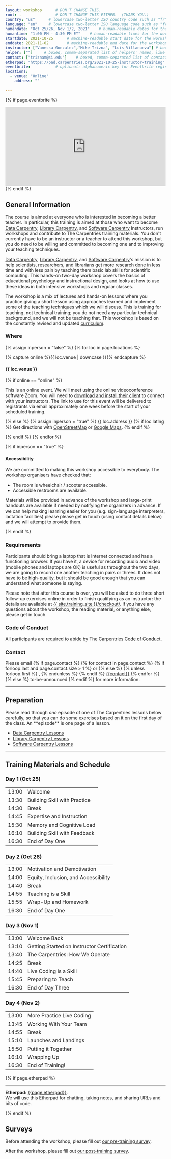 ```yaml
---
layout: workshop      # DON'T CHANGE THIS.
root: .               # DON'T CHANGE THIS EITHER.  (THANK YOU.)
country: "us"      # lowercase two-letter ISO country code such as "fr" (see https://en.wikipedia.org/wiki/ISO_3166-1)
language: "en"     # lowercase two-letter ISO language code such as "fr" (see https://en.wikipedia.org/wiki/ISO_639-1)
humandate: "Oct 25/26, Nov 1/2, 2021"    # human-readable dates for the workshop (e.g., "Feb 17-18, 2020")
humantime: "1:00 PM - 4:30 PM ET"    # human-readable times for the workshop (e.g., "9:00 am - 4:30 pm")
startdate: 2021-10-25      # machine-readable start date for the workshop in YYYY-MM-DD format like 2015-01-01
enddate: 2021-11-02        # machine-readable end date for the workshop in YYYY-MM-DD format like 2015-01-02
instructor: ["Vanessa Gonzalez","Mike Trizna", "Luis Villanueva"] # boxed, comma-separated list of instructors' names as strings, like ["Kay McNulty", "Betty Jennings", "Betty Snyder"]
helper: [""]     # boxed, comma-separated list of helpers' names, like ["Marlyn Wescoff", "Fran Bilas", "Ruth Lichterman"]
contact: ["triznam@si.edu"]    # boxed, comma-separated list of contact email addresses for the host, lead instructor, or whoever else is handling questions, like ["marlyn.wescoff@example.org", "fran.bilas@example.org", "ruth.lichterman@example.org"]
etherpad: "https://pad.carpentries.org/2021-10-25-instructor-training"            # optional: URL for the workshop Etherpad if there is one
eventbrite:           # optional: alphanumeric key for Eventbrite registration, e.g., "1234567890AB" (if Eventbrite is being used)
locations:
  - venue: "Online"
    address: ""

---
```


<!-- See instructions in the comments below for how to edit specific sections of this workshop template. -->

<!--
  HEADER

  Edit the values in the block above to be appropriate for your workshop.
  If the value is not 'true', 'false', 'null', or a number, please use
  double quotation marks around the value, unless specified otherwise.
  And run 'tools/check' *before* committing to make sure that changes are good.
-->

<!--
  EVENTBRITE

  This block includes the Eventbrite registration widget if
  'eventbrite' has been set in the header.  You can delete it if you
  are not using Eventbrite, or leave it in, since it will not be
  displayed if the 'eventbrite' field in the header is not set.
-->
{% if page.eventbrite %}
<iframe
  src="https://www.eventbrite.com/tickets-external?eid={{page.eventbrite}}&ref=etckt"
  frameborder="0"
  width="100%"
  height="248px"
  scrolling="auto">
</iframe>
{% endif %}

<h2 id="general">General Information</h2>

<!--
  INTRODUCTION

  Edit the general explanatory paragraph below if you want to change
  the pitch.
-->

<p>
  The course is aimed at everyone who is
  interested in becoming a better teacher. In particular, this training
  is aimed at those who want to become <a href="{{ site.dc_site }}">Data Carpentry</a>,
  <a href="{{ site.lc_site }}">Library Carpentry</a>, and <a href="{{ site.swc_site }}">Software Carpentry</a>
  Instructors, run workshops and contribute to The Carpentries training
  materials. You don't currently have to be an instructor or a
  teacher to attend this workshop, but you do need to be willing and
  committed to becoming one and to improving your teaching techniques.
</p>

<p>
  <a href="{{ site.dc_site }}">Data Carpentry</a>, <a href="{{ site.lc_site }}">Library Carpentry</a>, and 
  <a href="{{ site.swc_site }}">Software Carpentry</a>'s mission is to
  help scientists, researchers, and librarians get more research done in less time
  and with less pain by teaching them basic lab skills for scientific
  computing.  This hands-on two-day workshop covers the basics of
  educational psychology and instructional design, and looks at how to
  use these ideas in both intensive workshops and regular classes.
</p>
<p>
  The workshop is a mix of lectures and hands-on lessons where you
  practice giving a short lesson using approaches learned and
  implement some of the teaching techniques which we will discuss.
  This is training for teaching, not technical training; you do not
  need any particular technical background, and we will not be
  teaching that. This workshop is based on the constantly revised and
  updated
 <a href="{{ site.training_site }}">curriculum</a>.
</p>

<!--
  LOCATION

  This block displays the address and links to maps showing directions
  if the latitude and longitude of the workshop have been set.  You
  can use http://itouchmap.com/latlong.html to find the lat/long of an
  address.
  -->
<h3 id="where">Where</h3>

{% assign inperson = "false" %}
{% for loc in page.locations %}

{% capture online %}{{ loc.venue | downcase }}{% endcapture %}

<h4>{{ loc.venue }}</h4>

{% if online == "online" %}

This is an online event. We will meet using the online videoconference software Zoom. You will need to <a href="https://zoom.us/download">download and install their client</a> to connect with your instructors. The link to use for this event will be delivered to registrants via email approximately one week before the start of your scheduled training.

{% else %}
{% assign inperson = "true" %}
{{ loc.address }} {% if loc.latlng %} Get directions with
    <a href="//www.openstreetmap.org/?mlat={{loc.latlng | replace:',','&mlon='}}&zoom=16">OpenStreetMap</a>
    or
    <a href="//maps.google.com/maps?q={{loc.latlng}}">Google Maps</a>. {% endif %}

{% endif %}
{% endfor %}

{% if inperson == "true" %}

<h4 id="accessibility">Accessibility</h4>

We are committed to making this workshop
accessible to everybody.
The workshop organisers have checked that:

<ul>
  <li>The room is wheelchair / scooter accessible.</li>
  <li>Accessible restrooms are available.</li>
</ul>

Materials will be provided in advance of the workshop and
large-print handouts are available if needed by notifying the
organizers in advance.  If we can help making learning easier for
you (e.g. sign-language interpreters, lactation facilities) please
please get in touch (using contact details below) and we will
attempt to provide them.

{% endif %}

<h3>Requirements</h3>

Participants should bring a laptop that is Internet connected and has a
functioning browser. If you have it, a device for recording audio and video
(mobile phones and laptops are OK) is useful as throughout the two days, we
are going to record one another teaching in pairs or threes. It does not have
to be high-quality, but it should be good enough that you can understand what
someone is saying.

Please note that after this course is over, you will be asked to do
three short follow-up exercises online in order to finish qualifying
as an instructor: the details are available at
<a href="{{ site.training_site }}/checkout/">{{ site.training_site }}/checkout/</a>.
If you have any questions about the workshop, the reading material,
or anything else, please get in touch.


<h3>Code of Conduct</h3>

All participants are required to abide by The Carpentries <a href="{{
site.swc_site }}/conduct/">Code of Conduct</a>.



<h3 id="contact">Contact</h3>
<p>
Please email
{% if page.contact %}
  {% for contact in page.contact %}
    {% if forloop.last and page.contact.size > 1 %}
      or
    {% else %}
      {% unless forloop.first %}
      ,
      {% endunless %}
    {% endif %}
    <a href='mailto:{{contact}}'>{{contact}}</a>
  {% endfor %}
{% else %}
  to-be-announced
{% endif %}
for more information.
</p>

<hr/>

<h2 id="preparation" name="preparation">Preparation</h2>

<p>
  Please read through <em>one</em> episode of one of The Carpentries lessons below   
  carefully, so that you can do some exercises based on it on the
  first day of the class.  An **episode** is one page of a lesson.
</p>

  <ul>
  <li><a href="{{ site.dc_site }}/lessons">Data Carpentry Lessons</a></li>
  <li><a href="{{ site.lc_site }}/lessons">Library Carpentry Lessons</a></li>
  <li><a href="{{ site.swc_site }}/lessons">Software Carpentry Lessons</a></li>
  </ul>
  

<hr/>

<h2 id="materials" name="materials">Training Materials and Schedule</h2>

<div class="row">
  <div class="col-md-6">
    <h3>Day 1 (Oct 25)</h3>
    <table class="table table-striped">
      <tr> <td>13:00</td> <td>Welcome </td> </tr>
      <tr> <td>13:30</td> <td>Building Skill with Practice </td> </tr>
      <tr> <td>14:30</td> <td>Break </td> </tr>
      <tr> <td>14:45</td> <td>Expertise and Instruction</td> </tr>
      <tr> <td>15:30</td> <td>Memory and Cognitive Load </td> </tr>
      <tr> <td>16:10</td> <td>Building Skill with Feedback </td> </tr>
      <tr> <td>16:30</td> <td>End of Day One</td> </tr>
    </table>
  </div>
  <div class="col-md-6">
    <h3>Day 2 (Oct 26)</h3>
    <table class="table table-striped">
      <tr> <td>13:00</td> <td>Motivation and Demotivation</td> </tr>
      <tr> <td>14:00</td> <td>Equity, Inclusion, and Accessibility</td> </tr>
      <tr> <td>14:40</td> <td>Break </td> </tr>
      <tr> <td>14:55</td> <td>Teaching is a Skill</td> </tr>
      <tr> <td>15:55</td> <td>Wrap-Up and Homework</td> </tr>
      <tr> <td>16:30</td> <td>End of Day One</td> </tr>
    </table>
  </div>
</div>
<div class="row">
  <div class="col-md-6">
    <h3>Day 3 (Nov 1)</h3>
    <table class="table table-striped">
      <tr> <td>13:00</td> <td>Welcome Back </td> </tr>
      <tr> <td>13:10</td> <td>Getting Started on Instructor Certification</td> </tr>
      <tr> <td>13:40</td> <td>The Carpentries: How We Operate </td> </tr>
      <tr> <td>14:25</td> <td>Break </td> </tr>
      <tr> <td>14:40</td> <td>Live Coding Is a Skill </td> </tr>
      <tr> <td>15:45</td> <td>Preparing to Teach </td> </tr>
      <tr> <td>16:30</td> <td>End of Day Three</td> </tr>
    </table>
  </div>
  <div class="col-md-6">
    <h3>Day 4 (Nov 2)</h3>
    <table class="table table-striped">
      <tr> <td>13:00</td> <td>More Practice Live Coding</td> </tr>
      <tr> <td>13:45</td> <td>Working With Your Team</td> </tr>
      <tr> <td>14:55</td> <td>Break</td> </tr>
      <tr> <td>15:10</td> <td>Launches and Landings</td> </tr>
      <tr> <td>15:50</td> <td>Putting it Together </td> </tr>
      <tr> <td>16:10</td> <td>Wrapping Up </td> </tr>
      <tr> <td>16:30</td> <td>End of Training!</td> </tr>
    </table>
  </div>
</div>

<!--
  ETHERPAD

  At `_misc/etherpad.txt` you will find a template for the etherpad.

  Display the Etherpad for the workshop.  You can set this up in
  advance or on the first day; either way, make sure you push changes
  to GitHub after you have its URL.  To create an Etherpad, go to

      http://pad.software-carpentry.org/YYYY-MM-DD-site

  where 'YYYY-MM-DD-site' is the identifier for your workshop,
  e.g., '2015-06-10-esu'.
-->
{% if page.etherpad %}
<hr/>

<p id="etherpad">
  <strong>Etherpad:</strong> <a href="{{page.etherpad}}">{{page.etherpad}}</a>.
  <br/>
  We will use this Etherpad for chatting, taking notes, and sharing URLs and bits of code.
</p>

{% endif %}

<h2 id="pre_workshop_survey">Surveys</h2>

<p>
  Before attending the workshop, please fill out <a href="{{ site.instructor_pre_survey }}{{ site.github.project_title }}">our pre-training survey</a>.
</p>


<p>
  After the workshop, please fill out <a href="{{ site.instructor_post_survey }}{{ site.github.project_title }}">our post-training survey</a>.
</p>
